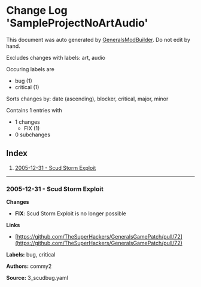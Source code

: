 # Change Log 'SampleProjectNoArtAudio'
This document was auto generated by [GeneralsModBuilder](https://github.com/TheSuperHackers/GeneralsModBuilder). Do not edit by hand.

Excludes changes with labels: art, audio

Occuring labels are

- bug (1)
- critical (1)

Sorts changes by: date (ascending), blocker, critical, major, minor

Contains 1 entries with

- 1 changes
  - FIX (1)
- 0 subchanges

## Index
1. [2005-12-31 - Scud Storm Exploit](#index__0__3_scudbug)



---
### 2005-12-31 - Scud Storm Exploit <a name='index__0__3_scudbug'></a>
**Changes**

- **FIX**: Scud Storm Exploit is no longer possible

**Links**

- [https://github.com/TheSuperHackers/GeneralsGamePatch/pull/72](https://github.com/TheSuperHackers/GeneralsGamePatch/pull/72)

**Labels:** bug, critical

**Authors:** commy2

**Source:** 3_scudbug.yaml

